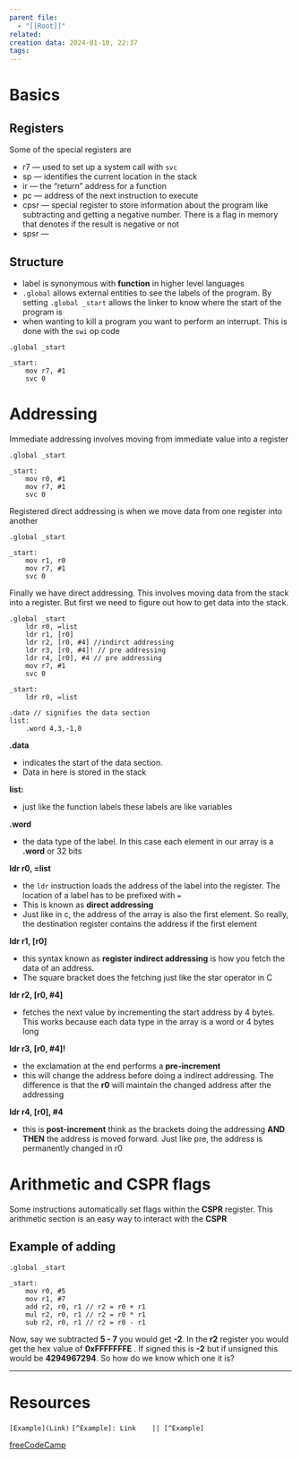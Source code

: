 ```yaml
---
parent file:
  - "[[Root]]"
related: 
creation data: 2024-01-10, 22:37
tags:
---
```

# Basics
## Registers 
Some of the special registers are 
- r7 — used to set up a system call with `svc`
- sp — identifies the current location in the stack 
- ir — the “return” address for a function 
- pc — address of the next instruction to execute 
- cpsr — special register to store information about the program like subtracting and getting a negative number. There is a flag in memory that denotes if the result is negative or not 
- spsr — 


## Structure 
- label is synonymous with **function** in higher level languages 
- `.global` allows external entities to see the labels of the program. By setting `.global _start` allows the linker to know where the start of the program is 
- when wanting to kill a program you want to perform an interrupt. This is done with the `swi` op code 
```armasm 
.global _start

_start:
	mov r7, #1
	svc 0

```


# Addressing 
Immediate addressing involves moving from immediate value into a register
```armasm
.global _start

_start:
	mov r0, #1
	mov r7, #1
	svc 0
```

Registered direct addressing is when we move data from one register into another
```armasm 
.global _start

_start:
	mov r1, r0
	mov r7, #1
	svc 0
```

Finally we have direct addressing. This involves moving data from the stack into a register. But first we need to figure out how to get data into the stack. 
```armasm
.global _start
	ldr r0, =list
	ldr r1, [r0]
	ldr r2, [r0, #4] //indirct addressing
	ldr r3, [r0, #4]! // pre addressing
	ldr r4, [r0], #4 // pre addressing 
	mov r7, #1
	svc 0

_start:
	ldr r0, =list

.data // signifies the data section
list:
	.word 4,3,-1,0
```
**.data** 
- indicates the start of the data section. 
- Data in here is stored in the stack 

**list:**
- just like the function labels these labels are like variables

**.word** 
- the data type of the label. In this case each element in our array is a **.word** or 32 bits

**ldr r0, =list** 
- the `ldr` instruction loads the address of the label into the register. The location of a label has to be prefixed with `=`
- This is known as **direct addressing**
- Just like in c, the address of the array is also the first element. So really, the destination register contains the address if the first element 

**ldr r1, [r0]**
- this syntax known as **register indirect addressing** is how you fetch the data of an address. 
- The square bracket does the fetching just like the star operator in C 

**ldr r2, [r0, #4]**
- fetches the next value by incrementing the start address by 4 bytes. This works because each data type in the array is a word or 4 bytes long 

**ldr r3, [r0, #4]!**
- the exclamation at the end performs a **pre-increment**
- this will change the address before doing a indirect addressing. The difference is that the **r0** will maintain the changed address after the addressing 

**ldr r4, [r0], #4**
- this is **post-increment**  think as the brackets doing the addressing **AND THEN** the address is moved forward. Just like pre, the address is permanently changed in r0


# Arithmetic and CSPR flags 
Some instructions automatically set flags within the **CSPR** register. This arithmetic section is an easy way to interact with the **CSPR** 

## Example of adding
```armasm
.global _start

_start:
	mov r0, #5
	mov r1, #7
	add r2, r0, r1 // r2 = r0 + r1
	mul r2, r0, r1 // r2 = r0 * r1
	sub r2, r0, r1 // r2 = r0 - r1
```

Now, say we subtracted **5 - 7** you would get **-2**. In the **r2** register you would get the hex value of **0xFFFFFFFE** . If signed this is **-2** but if unsigned this would be **4294967294**. So how do we know which one it is? 




---
# Resources
 `[Example](Link)`
 `[^Example]: Link    || [^Example]`
 
[freeCodeCamp](https://youtu.be/gfmRrPjnEw4?si=oY9XhUFZX8pPmshU)